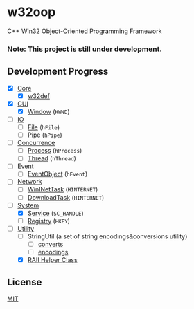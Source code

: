 # w32oop
C++ Win32 Object-Oriented Programming Framework

### Note: This project is still under development.

## Development Progress

- [x] [Core](./Core/)
  - [x] [w32def](./Core/w32def.hpp)
- [x] [GUI](./GUI/)
  - [x] [Window](./GUI/Window.hpp) (`HWND`)
- [ ] [IO](./IO/)
  - [ ] [File](./IO/File.hpp) (`hFile`)
  - [ ] [Pipe](./IO/Pipe.hpp) (`hPipe`)
- [ ] [Concurrence](./Concurrence/)
  - [ ] [Process](./Concurrence/Process.hpp) (`hProcess`)
  - [ ] [Thread](./Concurrence/Thread.hpp) (`hThread`)
- [ ] [Event](./Event/)
  - [ ] [EventObject](./Event/EventObject.hpp) (`hEvent`)
- [ ] [Network](./Network/)
  - [ ] [WinINetTask](./Network/WinINetTask.hpp) (`HINTERNET`)
  - [ ] [DownloadTask](./Network/DownloadTask.hpp) (`HINTERNET`)
- [ ] [System](./System/)
  - [x] [Service](./System/Service.hpp) (`SC_HANDLE`)
  - [ ] [Registry](./System/Registry.hpp) (`HKEY`)
- [ ] [Utility](./Utility/)
  - [ ] StringUtil (a set of string encodings&conversions utility)
    - [ ] [converts](./Utility/StringUtil/converts.hpp)
    - [ ] [encodings](./Utility/StringUtil/encodings.hpp)
  - [x] [RAII Helper Class](./Utility/RAII.hpp)

## License
[MIT](./LICENSE)

